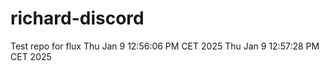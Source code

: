 # richard-discord
Test repo for flux
Thu Jan  9 12:56:06 PM CET 2025
Thu Jan  9 12:57:28 PM CET 2025
